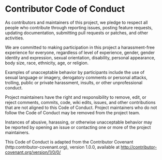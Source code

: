 # Contributor Code of Conduct

As contributors and maintainers of this project, we pledge to respect all people who
contribute through reporting issues, posting feature requests, updating
documentation, submitting pull requests or patches, and other activities.

We are committed to making participation in this project a harassment-free experience for
everyone, regardless of level of experience, gender, gender identity and expression,
sexual orientation, disability, personal appearance, body size, race, ethnicity, age, or religion.

Examples of unacceptable behavior by participants include the use of sexual language or
imagery, derogatory comments or personal attacks, trolling, public or private harassment,
insults, or other unprofessional conduct.

Project maintainers have the right and responsibility to remove, edit, or reject comments,
commits, code, wiki edits, issues, and other contributions that are not aligned to this
Code of Conduct. Project maintainers who do not follow the Code of Conduct may be removed
from the project team.

Instances of abusive, harassing, or otherwise unacceptable behavior may be reported by
opening an issue or contacting one or more of the project maintainers.

This Code of Conduct is adapted from the Contributor Covenant (http:contributor-covenant.org), version 1.0.0, available at http://contributor-covenant.org/version/1/0/0/

